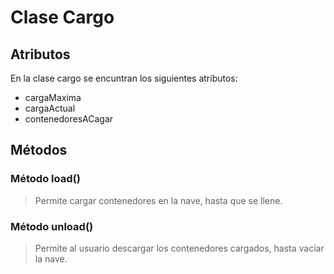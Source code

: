 # Clase Cargo
## Atributos
En la clase cargo se encuntran los siguientes atributos:
* cargaMaxima
* cargaActual
* contenedoresACagar

## Métodos
### Método load()
> Permite cargar contenedores en la nave, hasta que se llene.

### Método unload()
> Permite al usuario descargar los contenedores cargados, hasta vaciar la nave.